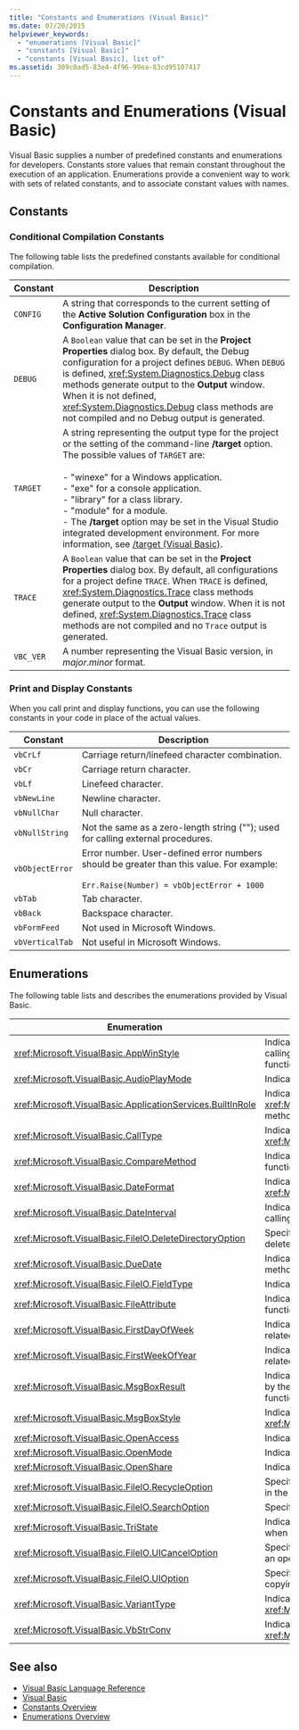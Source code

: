 ```yaml
---
title: "Constants and Enumerations (Visual Basic)"
ms.date: 07/20/2015
helpviewer_keywords: 
  - "enumerations [Visual Basic]"
  - "constants [Visual Basic]"
  - "constants [Visual Basic], list of"
ms.assetid: 309c0ad5-83e4-4f96-99ea-83cd95107417
---
```

# Constants and Enumerations (Visual Basic)

Visual Basic supplies a number of predefined constants and enumerations for developers. Constants store values that remain constant throughout the execution of an application. Enumerations provide a convenient way to work with sets of related constants, and to associate constant values with names.  
  
## Constants  
  
### Conditional Compilation Constants  

 The following table lists the predefined constants available for conditional compilation.  
  
|**Constant**|**Description**|  
|---|---|  
|`CONFIG`|A string that corresponds to the current setting of the **Active Solution Configuration** box in the **Configuration Manager**.|  
|`DEBUG`|A `Boolean` value that can be set in the **Project Properties** dialog box. By default, the Debug configuration for a project defines `DEBUG`. When `DEBUG` is defined, <xref:System.Diagnostics.Debug> class methods generate output to the **Output** window. When it is not defined, <xref:System.Diagnostics.Debug> class methods are not compiled and no Debug output is generated.|  
|`TARGET`|A string representing the output type for the project or the setting of the command-line **/target** option. The possible values of `TARGET` are:<br /><br /> -   "winexe" for a Windows application.<br />-   "exe" for a console application.<br />-   "library" for a class library.<br />-   "module" for a module.<br />-   The **/target** option may be set in the Visual Studio integrated development environment. For more information, see [/target (Visual Basic)](../../visual-basic/reference/command-line-compiler/target.md).|  
|`TRACE`|A `Boolean` value that can be set in the **Project Properties** dialog box. By default, all configurations for a project define `TRACE`. When `TRACE` is defined, <xref:System.Diagnostics.Trace> class methods generate output to the **Output** window. When it is not defined, <xref:System.Diagnostics.Trace> class methods are not compiled and no `Trace` output is generated.|  
|`VBC_VER`|A number representing the Visual Basic version, in *major*.*minor* format.|  
  
### Print and Display Constants  

 When you call print and display functions, you can use the following constants in your code in place of the actual values.  
  
|**Constant**|**Description**|  
|---|---|  
|`vbCrLf`|Carriage return/linefeed character combination.|  
|`vbCr`|Carriage return character.|  
|`vbLf`|Linefeed character.|  
|`vbNewLine`|Newline character.|  
|`vbNullChar`|Null character.|  
|`vbNullString`|Not the same as a zero-length string (""); used for calling external procedures.|  
|`vbObjectError`|Error number. User-defined error numbers should be greater than this value. For example:<br /><br /> `Err.Raise(Number) = vbObjectError + 1000`|  
|`vbTab`|Tab character.|  
|`vbBack`|Backspace character.|  
|`vbFormFeed`|Not used in Microsoft Windows.|  
|`vbVerticalTab`|Not useful in Microsoft Windows.|  
  
## Enumerations  

 The following table lists and describes the enumerations provided by Visual Basic.  
  
|Enumeration|Description|  
|---|---|  
|<xref:Microsoft.VisualBasic.AppWinStyle>|Indicates the window style to use for the invoked program when calling the <xref:Microsoft.VisualBasic.Interaction.Shell%2A> function.|  
|<xref:Microsoft.VisualBasic.AudioPlayMode>|Indicates how to play sounds when calling audio methods.|  
|<xref:Microsoft.VisualBasic.ApplicationServices.BuiltInRole>|Indicates the type of role to check when calling the <xref:Microsoft.VisualBasic.ApplicationServices.User.IsInRole%2A> method.|  
|<xref:Microsoft.VisualBasic.CallType>|Indicates the type of procedure being invoked when calling the <xref:Microsoft.VisualBasic.Interaction.CallByName%2A> function.|  
|<xref:Microsoft.VisualBasic.CompareMethod>|Indicates how to compare strings when calling comparison functions.|  
|<xref:Microsoft.VisualBasic.DateFormat>|Indicates how to display dates when calling the <xref:Microsoft.VisualBasic.Strings.FormatDateTime%2A> function.|  
|<xref:Microsoft.VisualBasic.DateInterval>|Indicates how to determine and format date intervals when calling date-related functions.|  
|<xref:Microsoft.VisualBasic.FileIO.DeleteDirectoryOption>|Specifies what should be done when a directory that is to be deleted contains files or directories.|  
|<xref:Microsoft.VisualBasic.DueDate>|Indicates when payments are due when calling financial methods.|  
|<xref:Microsoft.VisualBasic.FileIO.FieldType>|Indicates whether text fields are delimited or fixed-width.|  
|<xref:Microsoft.VisualBasic.FileAttribute>|Indicates the file attributes to use when calling file-access functions.|  
|<xref:Microsoft.VisualBasic.FirstDayOfWeek>|Indicates the first day of the week to use when calling date-related functions.|  
|<xref:Microsoft.VisualBasic.FirstWeekOfYear>|Indicates the first week of the year to use when calling date-related functions.|  
|<xref:Microsoft.VisualBasic.MsgBoxResult>|Indicates which button was pressed on a message box, returned by the <xref:Microsoft.VisualBasic.Interaction.MsgBox%2A> function.|  
|<xref:Microsoft.VisualBasic.MsgBoxStyle>|Indicates which buttons to display when calling the <xref:Microsoft.VisualBasic.Interaction.MsgBox%2A> function.|  
|<xref:Microsoft.VisualBasic.OpenAccess>|Indicates how to open a file when calling file-access functions.|  
|<xref:Microsoft.VisualBasic.OpenMode>|Indicates how to open a file when calling file-access functions.|  
|<xref:Microsoft.VisualBasic.OpenShare>|Indicates how to open a file when calling file-access functions.|  
|<xref:Microsoft.VisualBasic.FileIO.RecycleOption>|Specifies whether a file should be deleted permanently or placed in the Recycle Bin.|  
|<xref:Microsoft.VisualBasic.FileIO.SearchOption>|Specifies whether to search all or only top-level directories.|  
|<xref:Microsoft.VisualBasic.TriState>|Indicates a `Boolean` value or whether the default should be used when calling number-formatting functions.|  
|<xref:Microsoft.VisualBasic.FileIO.UICancelOption>|Specifies what should be done if the user clicks **Cancel** during an operation.|  
|<xref:Microsoft.VisualBasic.FileIO.UIOption>|Specifies whether or not to show a progress dialog when copying, deleting, or moving files or directories.|  
|<xref:Microsoft.VisualBasic.VariantType>|Indicates the type of a variant object, returned by the <xref:Microsoft.VisualBasic.Information.VarType%2A> function.|  
|<xref:Microsoft.VisualBasic.VbStrConv>|Indicates which type of conversion to perform when calling the <xref:Microsoft.VisualBasic.Strings.StrConv%2A> function.|  
  
## See also

- [Visual Basic Language Reference](../../visual-basic/language-reference/index.md)
- [Visual Basic](../../visual-basic/index.md)
- [Constants Overview](../../visual-basic/programming-guide/language-features/constants-enums/constants-overview.md)
- [Enumerations Overview](../../visual-basic/programming-guide/language-features/constants-enums/enumerations-overview.md)
